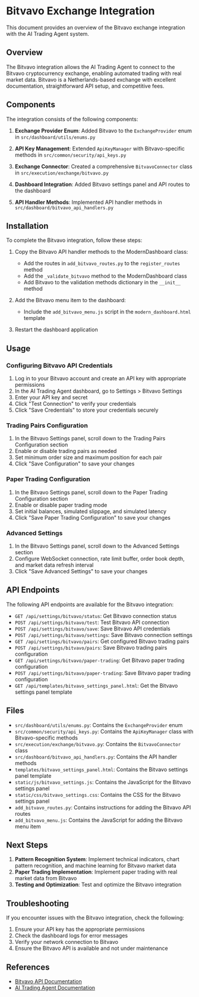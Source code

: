 # Bitvavo Exchange Integration

This document provides an overview of the Bitvavo exchange integration with the AI Trading Agent system.

## Overview

The Bitvavo integration allows the AI Trading Agent to connect to the Bitvavo cryptocurrency exchange, enabling automated trading with real market data. Bitvavo is a Netherlands-based exchange with excellent documentation, straightforward API setup, and competitive fees.

## Components

The integration consists of the following components:

1. **Exchange Provider Enum**: Added Bitvavo to the `ExchangeProvider` enum in `src/dashboard/utils/enums.py`

2. **API Key Management**: Extended `ApiKeyManager` with Bitvavo-specific methods in `src/common/security/api_keys.py`

3. **Exchange Connector**: Created a comprehensive `BitvavoConnector` class in `src/execution/exchange/bitvavo.py`

4. **Dashboard Integration**: Added Bitvavo settings panel and API routes to the dashboard

5. **API Handler Methods**: Implemented API handler methods in `src/dashboard/bitvavo_api_handlers.py`

## Installation

To complete the Bitvavo integration, follow these steps:

1. Copy the Bitvavo API handler methods to the ModernDashboard class:
   - Add the routes in `add_bitvavo_routes.py` to the `register_routes` method
   - Add the `_validate_bitvavo` method to the ModernDashboard class
   - Add Bitvavo to the validation methods dictionary in the `__init__` method

2. Add the Bitvavo menu item to the dashboard:
   - Include the `add_bitvavo_menu.js` script in the `modern_dashboard.html` template

3. Restart the dashboard application

## Usage

### Configuring Bitvavo API Credentials

1. Log in to your Bitvavo account and create an API key with appropriate permissions
2. In the AI Trading Agent dashboard, go to Settings > Bitvavo Settings
3. Enter your API key and secret
4. Click "Test Connection" to verify your credentials
5. Click "Save Credentials" to store your credentials securely

### Trading Pairs Configuration

1. In the Bitvavo Settings panel, scroll down to the Trading Pairs Configuration section
2. Enable or disable trading pairs as needed
3. Set minimum order size and maximum position for each pair
4. Click "Save Configuration" to save your changes

### Paper Trading Configuration

1. In the Bitvavo Settings panel, scroll down to the Paper Trading Configuration section
2. Enable or disable paper trading mode
3. Set initial balances, simulated slippage, and simulated latency
4. Click "Save Paper Trading Configuration" to save your changes

### Advanced Settings

1. In the Bitvavo Settings panel, scroll down to the Advanced Settings section
2. Configure WebSocket connection, rate limit buffer, order book depth, and market data refresh interval
3. Click "Save Advanced Settings" to save your changes

## API Endpoints

The following API endpoints are available for the Bitvavo integration:

- `GET /api/settings/bitvavo/status`: Get Bitvavo connection status
- `POST /api/settings/bitvavo/test`: Test Bitvavo API connection
- `POST /api/settings/bitvavo/save`: Save Bitvavo API credentials
- `POST /api/settings/bitvavo/settings`: Save Bitvavo connection settings
- `GET /api/settings/bitvavo/pairs`: Get configured Bitvavo trading pairs
- `POST /api/settings/bitvavo/pairs`: Save Bitvavo trading pairs configuration
- `GET /api/settings/bitvavo/paper-trading`: Get Bitvavo paper trading configuration
- `POST /api/settings/bitvavo/paper-trading`: Save Bitvavo paper trading configuration
- `GET /api/templates/bitvavo_settings_panel.html`: Get the Bitvavo settings panel template

## Files

- `src/dashboard/utils/enums.py`: Contains the `ExchangeProvider` enum
- `src/common/security/api_keys.py`: Contains the `ApiKeyManager` class with Bitvavo-specific methods
- `src/execution/exchange/bitvavo.py`: Contains the `BitvavoConnector` class
- `src/dashboard/bitvavo_api_handlers.py`: Contains the API handler methods
- `templates/bitvavo_settings_panel.html`: Contains the Bitvavo settings panel template
- `static/js/bitvavo_settings.js`: Contains the JavaScript for the Bitvavo settings panel
- `static/css/bitvavo_settings.css`: Contains the CSS for the Bitvavo settings panel
- `add_bitvavo_routes.py`: Contains instructions for adding the Bitvavo API routes
- `add_bitvavo_menu.js`: Contains the JavaScript for adding the Bitvavo menu item

## Next Steps

1. **Pattern Recognition System**: Implement technical indicators, chart pattern recognition, and machine learning for Bitvavo market data
2. **Paper Trading Implementation**: Implement paper trading with real market data from Bitvavo
3. **Testing and Optimization**: Test and optimize the Bitvavo integration

## Troubleshooting

If you encounter issues with the Bitvavo integration, check the following:

1. Ensure your API key has the appropriate permissions
2. Check the dashboard logs for error messages
3. Verify your network connection to Bitvavo
4. Ensure the Bitvavo API is available and not under maintenance

## References

- [Bitvavo API Documentation](https://docs.bitvavo.com/)
- [AI Trading Agent Documentation](docs/README.md)
